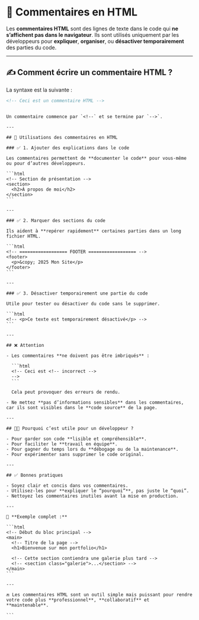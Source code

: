 # 💬 Commentaires en HTML

Les **commentaires HTML** sont des lignes de texte dans le code qui **ne s’affichent pas dans le navigateur**. Ils sont utilisés uniquement par les développeurs pour **expliquer**, **organiser**, ou **désactiver temporairement** des parties du code.

---

## ✍️ Comment écrire un commentaire HTML ?

La syntaxe est la suivante :

```html
<!-- Ceci est un commentaire HTML -->
```

````

Un commentaire commence par `<!--` et se termine par `-->`.

---

## 📌 Utilisations des commentaires en HTML

### ✅ 1. Ajouter des explications dans le code

Les commentaires permettent de **documenter le code** pour vous-même ou pour d’autres développeurs.

```html
<!-- Section de présentation -->
<section>
  <h2>À propos de moi</h2>
</section>
```

---

### ✅ 2. Marquer des sections du code

Ils aident à **repérer rapidement** certaines parties dans un long fichier HTML.

```html
<!-- ================== FOOTER ================== -->
<footer>
  <p>&copy; 2025 Mon Site</p>
</footer>
```

---

### ✅ 3. Désactiver temporairement une partie du code

Utile pour tester ou désactiver du code sans le supprimer.

```html
<!-- <p>Ce texte est temporairement désactivé</p> -->
```

---

## ❌ Attention

- Les commentaires **ne doivent pas être imbriqués** :

  ```html
  <!-- Ceci est <!-- incorrect -->
  -->
  ```

  Cela peut provoquer des erreurs de rendu.

- Ne mettez **pas d’informations sensibles** dans les commentaires, car ils sont visibles dans le **code source** de la page.

---

## 👨‍💻 Pourquoi c’est utile pour un développeur ?

- Pour garder son code **lisible et compréhensible**.
- Pour faciliter le **travail en équipe**.
- Pour gagner du temps lors du **débogage ou de la maintenance**.
- Pour expérimenter sans supprimer le code original.

---

## ✅ Bonnes pratiques

- Soyez clair et concis dans vos commentaires.
- Utilisez-les pour **expliquer le “pourquoi”**, pas juste le “quoi”.
- Nettoyez les commentaires inutiles avant la mise en production.

---

🧠 **Exemple complet :**

```html
<!-- Début du bloc principal -->
<main>
  <!-- Titre de la page -->
  <h1>Bienvenue sur mon portfolio</h1>

  <!-- Cette section contiendra une galerie plus tard -->
  <!-- <section class="galerie">...</section> -->
</main>
```

---

🔚 Les commentaires HTML sont un outil simple mais puissant pour rendre votre code plus **professionnel**, **collaboratif** et **maintenable**.

```


````
